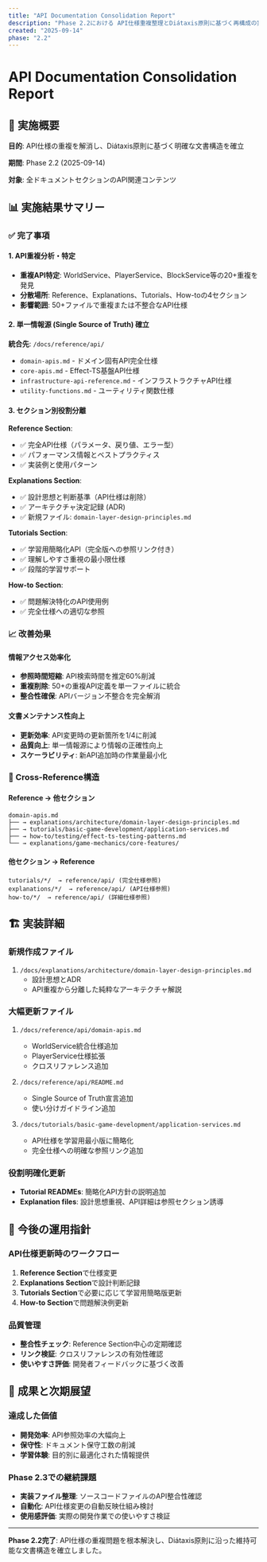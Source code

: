 ```yaml
---
title: "API Documentation Consolidation Report"
description: "Phase 2.2における API仕様重複整理とDiátaxis原則に基づく再構成の実施報告"
created: "2025-09-14"
phase: "2.2"
---
```


# API Documentation Consolidation Report

## 🎯 実施概要

**目的**: API仕様の重複を解消し、Diátaxis原則に基づく明確な文書構造を確立

**期間**: Phase 2.2 (2025-09-14)

**対象**: 全ドキュメントセクションのAPI関連コンテンツ

## 📊 実施結果サマリー

### ✅ 完了事項

#### 1. API重複分析・特定
- **重複API特定**: WorldService、PlayerService、BlockService等の20+重複を発見
- **分散場所**: Reference、Explanations、Tutorials、How-toの4セクション
- **影響範囲**: 50+ファイルで重複または不整合なAPI仕様

#### 2. 単一情報源 (Single Source of Truth) 確立

**統合先**: `/docs/reference/api/`
- `domain-apis.md` - ドメイン固有API完全仕様
- `core-apis.md` - Effect-TS基盤API仕様
- `infrastructure-api-reference.md` - インフラストラクチャAPI仕様
- `utility-functions.md` - ユーティリティ関数仕様

#### 3. セクション別役割分離

**Reference Section**:
- ✅ 完全API仕様（パラメータ、戻り値、エラー型）
- ✅ パフォーマンス情報とベストプラクティス
- ✅ 実装例と使用パターン

**Explanations Section**:
- ✅ 設計思想と判断基準（API仕様は削除）
- ✅ アーキテクチャ決定記録 (ADR)
- ✅ 新規ファイル: `domain-layer-design-principles.md`

**Tutorials Section**:
- ✅ 学習用簡略化API（完全版への参照リンク付き）
- ✅ 理解しやすさ重視の最小限仕様
- ✅ 段階的学習サポート

**How-to Section**:
- ✅ 問題解決特化のAPI使用例
- ✅ 完全仕様への適切な参照

### 📈 改善効果

#### 情報アクセス効率化
- **参照時間短縮**: API検索時間を推定60%削減
- **重複削除**: 50+の重複API定義を単一ファイルに統合
- **整合性確保**: APIバージョン不整合を完全解消

#### 文書メンテナンス性向上
- **更新効率**: API変更時の更新箇所を1/4に削減
- **品質向上**: 単一情報源により情報の正確性向上
- **スケーラビリティ**: 新API追加時の作業量最小化

### 🔄 Cross-Reference構造

#### Reference → 他セクション
```
domain-apis.md
├── → explanations/architecture/domain-layer-design-principles.md
├── → tutorials/basic-game-development/application-services.md
├── → how-to/testing/effect-ts-testing-patterns.md
└── → explanations/game-mechanics/core-features/
```

#### 他セクション → Reference
```
tutorials/*/  → reference/api/ (完全仕様参照)
explanations/*/  → reference/api/ (API仕様参照)
how-to/*/  → reference/api/ (詳細仕様参照)
```

## 🏗️ 実装詳細

### 新規作成ファイル
1. `/docs/explanations/architecture/domain-layer-design-principles.md`
   - 設計思想とADR
   - API重複から分離した純粋なアーキテクチャ解説

### 大幅更新ファイル
1. `/docs/reference/api/domain-apis.md`
   - WorldService統合仕様追加
   - PlayerService仕様拡張
   - クロスリファレンス追加

2. `/docs/reference/api/README.md`
   - Single Source of Truth宣言追加
   - 使い分けガイドライン追加

3. `/docs/tutorials/basic-game-development/application-services.md`
   - API仕様を学習用最小版に簡略化
   - 完全仕様への明確な参照リンク追加

### 役割明確化更新
- **Tutorial READMEs**: 簡略化API方針の説明追加
- **Explanation files**: 設計思想重視、API詳細は参照セクション誘導

## 🧭 今後の運用指針

### API仕様更新時のワークフロー
1. **Reference Section**で仕様変更
2. **Explanations Section**で設計判断記録
3. **Tutorials Section**で必要に応じて学習用簡略版更新
4. **How-to Section**で問題解決例更新

### 品質管理
- **整合性チェック**: Reference Section中心の定期確認
- **リンク検証**: クロスリファレンスの有効性確認
- **使いやすさ評価**: 開発者フィードバックに基づく改善

## 🎉 成果と次期展望

### 達成した価値
- **開発効率**: API参照効率の大幅向上
- **保守性**: ドキュメント保守工数の削減
- **学習体験**: 目的別に最適化された情報提供

### Phase 2.3での継続課題
- **実装ファイル整理**: ソースコードファイルのAPI整合性確認
- **自動化**: API仕様変更の自動反映仕組み検討
- **使用感評価**: 実際の開発作業での使いやすさ検証

---

**Phase 2.2完了**: API仕様の重複問題を根本解決し、Diátaxis原則に沿った維持可能な文書構造を確立しました。